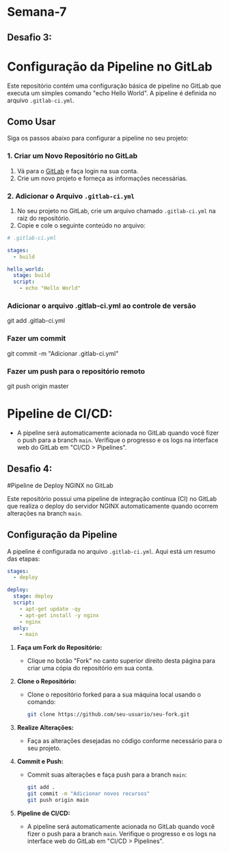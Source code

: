 # Semana-7
## Desafio 3: 
# Configuração da Pipeline no GitLab

Este repositório contém uma configuração básica de pipeline no GitLab que executa um simples comando "echo Hello World". A pipeline é definida no arquivo `.gitlab-ci.yml`.

## Como Usar

Siga os passos abaixo para configurar a pipeline no seu projeto:

### 1. Criar um Novo Repositório no GitLab

1. Vá para o [GitLab](https://gitlab.com/) e faça login na sua conta.
2. Crie um novo projeto e forneça as informações necessárias.

### 2. Adicionar o Arquivo `.gitlab-ci.yml`

1. No seu projeto no GitLab, crie um arquivo chamado `.gitlab-ci.yml` na raiz do repositório.
2. Copie e cole o seguinte conteúdo no arquivo:

```yaml
# .gitlab-ci.yml

stages:
  - build

hello_world:
  stage: build
  script:
    - echo "Hello World"
```
### Adicionar o arquivo .gitlab-ci.yml ao controle de versão
git add .gitlab-ci.yml

### Fazer um commit
git commit -m "Adicionar .gitlab-ci.yml"

### Fazer um push para o repositório remoto
git push origin master
# Pipeline de CI/CD:
   - A pipeline será automaticamente acionada no GitLab quando você fizer o push para a branch `main`. Verifique o progresso e os logs na interface web do GitLab em "CI/CD > Pipelines".


## Desafio 4:
#Pipeline de Deploy NGINX no GitLab

Este repositório possui uma pipeline de integração contínua (CI) no GitLab que realiza o deploy do servidor NGINX automaticamente quando ocorrem alterações na branch `main`.

## Configuração da Pipeline

A pipeline é configurada no arquivo `.gitlab-ci.yml`. Aqui está um resumo das etapas:

```yaml
stages:
  - deploy

deploy:
  stage: deploy
  script:
    - apt-get update -qy
    - apt-get install -y nginx
    - nginx
  only:
    - main
```


1. **Faça um Fork do Repositório:**
   - Clique no botão "Fork" no canto superior direito desta página para criar uma cópia do repositório em sua conta.

2. **Clone o Repositório:**
   - Clone o repositório forked para a sua máquina local usando o comando:
     ```bash
     git clone https://github.com/seu-usuario/seu-fork.git
     ```

3. **Realize Alterações:**
   - Faça as alterações desejadas no código conforme necessário para o seu projeto.

4. **Commit e Push:**
   - Commit suas alterações e faça push para a branch `main`:
     ```bash
     git add .
     git commit -m "Adicionar novos recursos"
     git push origin main
     ```

5. **Pipeline de CI/CD:**
   - A pipeline será automaticamente acionada no GitLab quando você fizer o push para a branch `main`. Verifique o progresso e os logs na interface web do GitLab em "CI/CD > Pipelines".




